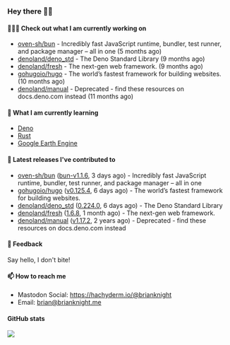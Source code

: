 ### Hey there 👋🏻

#### 👷🏻‍♂️ Check out what I am currently working on

- [oven-sh/bun](https://github.com/oven-sh/bun) - Incredibly fast JavaScript runtime, bundler, test runner, and package manager – all in one (5 months ago)
- [denoland/deno_std](https://github.com/denoland/deno_std) - The Deno Standard Library (9 months ago)
- [denoland/fresh](https://github.com/denoland/fresh) - The next-gen web framework. (9 months ago)
- [gohugoio/hugo](https://github.com/gohugoio/hugo) - The world’s fastest framework for building websites. (10 months ago)
- [denoland/manual](https://github.com/denoland/manual) - Deprecated - find these resources on docs.deno.com instead (11 months ago)

#### 🌱 What I am currently learning
- [Deno](https://deno.land/)
- [Rust](https://www.rust-lang.org/)
- [Google Earth Engine](https://earthengine.google.com/)

#### 🔭 Latest releases I've contributed to

- [oven-sh/bun](https://github.com/oven-sh/bun) ([bun-v1.1.6](https://github.com/oven-sh/bun/releases/tag/bun-v1.1.6), 3 days ago) - Incredibly fast JavaScript runtime, bundler, test runner, and package manager – all in one
- [gohugoio/hugo](https://github.com/gohugoio/hugo) ([v0.125.4](https://github.com/gohugoio/hugo/releases/tag/v0.125.4), 6 days ago) - The world’s fastest framework for building websites.
- [denoland/deno_std](https://github.com/denoland/deno_std) ([0.224.0](https://github.com/denoland/deno_std/releases/tag/0.224.0), 6 days ago) - The Deno Standard Library
- [denoland/fresh](https://github.com/denoland/fresh) ([1.6.8](https://github.com/denoland/fresh/releases/tag/1.6.8), 1 month ago) - The next-gen web framework.
- [denoland/manual](https://github.com/denoland/manual) ([v1.17.2](https://github.com/denoland/manual/releases/tag/v1.17.2), 2 years ago) - Deprecated - find these resources on docs.deno.com instead

#### 💬 Feedback

Say hello, I don't bite!

#### 📫 How to reach me

- Mastodon Social: <a rel="me" href="https://hachyderm.io/@brianknight">https://hachyderm.io/@brianknight</a>
- Email: brian@brianknight.me

#### GitHub stats

![](https://github-profile-summary-cards.vercel.app/api/cards/profile-details?username=brianknight10&theme=github)